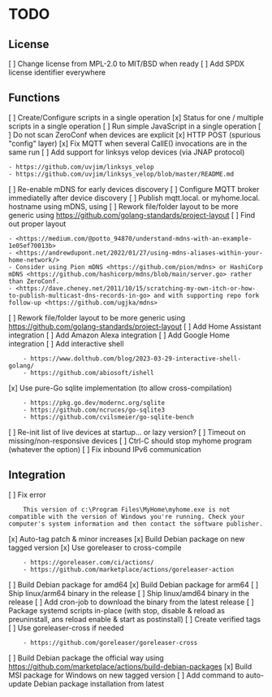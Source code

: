 TODO
====

License
-------

[ ] Change license from MPL-2.0 to MIT/BSD when ready
[ ] Add SPDX license identifier everywhere

Functions
---------

[ ] Create/Configure scripts in a single operation
[x] Status for one / multiple scripts in a single operation
[ ] Run simple JavaScript in a single operation
[ ] Do not scan ZeroConf when devices are explicit
[x] HTTP POST (spurious "config" layer)
[x] Fix MQTT when several CallE() invocations are in the same run
[ ] Add support for linksys velop devices (via JNAP protocol) 

    - https://github.com/uvjim/linksys_velop
    - https://github.com/uvjim/linksys_velop/blob/master/README.md

[ ] Re-enable mDNS for early devices discovery
[ ] Configure MQTT broker immediatelly after device discovery
[ ] Publish mqtt.local. or myhome.local. hostname using mDNS, using
[ ] Rework file/folder layout to be more generic using https://github.com/golang-standards/project-layout
[ ] Find out proper layout

    - <https://medium.com/@potto_94870/understand-mdns-with-an-example-1e05ef70013b>
    - <https://andrewdupont.net/2022/01/27/using-mdns-aliases-within-your-home-network/>
    - Consider using Pion mDNS <https://github.com/pion/mdns> or HashiCorp mDNS <https://github.com/hashicorp/mdns/blob/main/server.go> rather than ZeroConf.
    - <https://dave.cheney.net/2011/10/15/scratching-my-own-itch-or-how-to-publish-multicast-dns-records-in-go> and with supporting repo fork follow-up <https://github.com/ugjka/mdns>

[ ] Rework file/folder layout to be more generic using <https://github.com/golang-standards/project-layout>
[ ] Add Home Assistant integration
[ ] Add Amazon Alexa integration
[ ] Add Google Home integration
[ ] Add interactive shell

        - https://www.dolthub.com/blog/2023-03-29-interactive-shell-golang/
        - https://github.com/abiosoft/ishell

[x] Use pure-Go sqlite implementation (to allow cross-compilation)

        - https://pkg.go.dev/modernc.org/sqlite
        - https://github.com/ncruces/go-sqlite3
        - https://github.com/cvilsmeier/go-sqlite-bench

[ ] Re-init list of live devices at startup... or lazy version?
[ ] Timeout on missing/non-responsive devices
[ ] Ctrl-C should stop myhome program (whatever the option)
[ ] Fix inbound IPv6 communication

Integration
-----------

[ ] Fix error

        This version of c:\Program Files\MyHome\myhome.exe is not compatible with the version of Windows you're running. Check your computer's system information and then contact the software publisher.
        
[x] Auto-tag patch & minor increases
[x] Build Debian package on new tagged version
[x] Use goreleaser to cross-compile

        - https://goreleaser.com/ci/actions/
        - https://github.com/marketplace/actions/goreleaser-action

[ ] Build Debian package for amd64
[x] Build Debian package for arm64
[ ] Ship linux/arm64 binary in the release
[ ] Ship linux/amd64 binary in the release
[ ] Add cron-job to download the binary from the latest release
[ ] Package systemd scripts in-place (with stop, disable & reload as preuninstall, ans reload enable & start as postinstall)
[ ] Create verified tags
[ ] Use goreleaser-cross if needed

        - https://github.com/goreleaser/goreleaser-cross

[ ] Build Debian package the official way using <https://github.com/marketplace/actions/build-debian-packages>
[x] Build MSI package for Windows on new tagged version
[ ] Add command to auto-update Debian package installation from latest